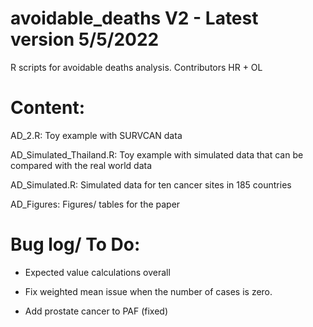 # avoidable_deaths V2 - Latest version 5/5/2022
 R scripts for avoidable deaths analysis.
 Contributors HR + OL

# Content:

AD_2.R: Toy example with SURVCAN data 

AD_Simulated_Thailand.R: Toy example with simulated data that can be compared with the real world data

AD_Simulated.R: Simulated data for ten cancer sites in 185 countries

AD_Figures: Figures/ tables for the paper


# Bug log/ To Do: 

- Expected value calculations overall

- Fix weighted mean issue when the number of cases is zero. 

- Add prostate cancer to PAF (fixed)
